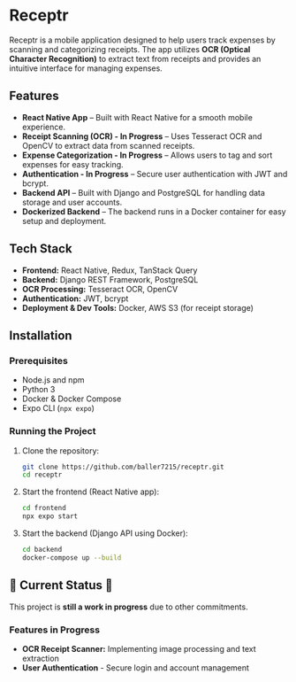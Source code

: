# Receptr

Receptr is a mobile application designed to help users track expenses by scanning and categorizing receipts. The app utilizes **OCR (Optical Character Recognition)** to extract text from receipts and provides an intuitive interface for managing expenses.

## Features

- **React Native App** – Built with React Native for a smooth mobile experience.
- **Receipt Scanning (OCR) - In Progress** – Uses Tesseract OCR and OpenCV to extract data from scanned receipts.
- **Expense Categorization - In Progress** – Allows users to tag and sort expenses for easy tracking.
- **Authentication - In Progress** – Secure user authentication with JWT and bcrypt.
- **Backend API** – Built with Django and PostgreSQL for handling data storage and user accounts.
- **Dockerized Backend** – The backend runs in a Docker container for easy setup and deployment.

## Tech Stack

- **Frontend:** React Native, Redux, TanStack Query
- **Backend:** Django REST Framework, PostgreSQL
- **OCR Processing:** Tesseract OCR, OpenCV
- **Authentication:** JWT, bcrypt
- **Deployment & Dev Tools:** Docker, AWS S3 (for receipt storage)

## Installation

### Prerequisites

- Node.js and npm
- Python 3
- Docker & Docker Compose
- Expo CLI (`npx expo`)

### Running the Project

1. Clone the repository:

   ```bash
   git clone https://github.com/baller7215/receptr.git
   cd receptr

2. Start the frontend (React Native app):

   ```bash
   cd frontend
   npx expo start

3. Start the backend (Django API using Docker):

   ```bash
   cd backend
   docker-compose up --build
   
## 🚧 Current Status 🚧
This project is **still a work in progress** due to other commitments.

### Features in Progress
- **OCR Receipt Scanner:** Implementing image processing and text extraction
- **User Authentication** - Secure login and account management
